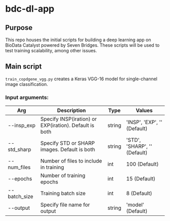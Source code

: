 # bdc-dl-app

## Purpose
This repo houses the initial scripts for building a deep learning app on BioData Catalyst powered by Seven Bridges. These scripts will be used to test training scalability, among other issues.

## Main script
`train_copdgene_vgg.py` creates a Keras VGG-16 model for single-channel image classification.
### Input arguments:
| Arg | Description | Type | Values |
| --- | ----------- | ---- | ------ |
| --insp_exp | Specify INSP(iration) or EXP(iration). Default is both | string | 'INSP', 'EXP', '' (Default) |
| --std_sharp | Specify STD or SHARP images. Default is both | string | 'STD', 'SHARP', '' (Default) |
| --num_files | Number of files to include in training | int | 100 (Default) |
| --epochs | Number of training epochs | int | 15 (Default) |
| --batch_size | Training batch size | int | 8 (Default) |
| --output | Specify file name for output | string | 'model' (Default) |
	
